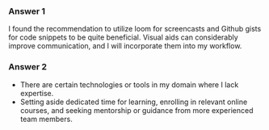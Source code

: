 ### Answer 1
I found the recommendation to utilize loom for screencasts and Github gists for code snippets to be quite beneficial. Visual aids can considerably improve communication, and I will incorporate them into my workflow.

### Answer 2
- There are certain technologies or tools in my domain where I lack expertise.
- Setting aside dedicated time for learning, enrolling in relevant online courses, and seeking mentorship or guidance from more experienced team members.
